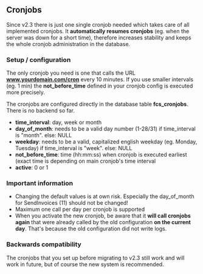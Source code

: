 ## Cronjobs

Since v2.3 there is just one single cronjob needed which takes care of all implemented cronjobs.
It **automatically resumes cronjobs** (eg. when the server was down for a short time), therefore increases stability and keeps the whole cronjob administration in the database.

### Setup / configuration

The only cronjob you need is one that calls the URL **www.yourdomain.com/cron** every 10 minutes. If you use smaller intervals (eg. 1 min) the **not_before_time** defined in your cronjob config is executed more precisely.

The cronjobs are configured directly in the database table **fcs_cronjobs**. There is no backend so far.

* **time_interval**: day, week or month
* **day_of_month**: needs to be a valid day number (1-28/31) if time_interval is "month". else: NULL
* **weekday**: needs to be a valid, capitalized english weekday (eg. Monday, Tuesday) if time_interval is "week". else: NULL
* **not_before_time**: time (hh:mm:ss) when cronjob is executed earliest (exact time is depending on main cronjob's time interval
* **active**: 0 or 1

### Important information

* Changing the default values is at own risk. Especially the day_of_month for SendInvoices (11) should not be changed!
* Maximum one call per day per cronjob is supported
* When you activate the new cronjob, be aware that it **will call cronjobs again** that were already called by the old configuration **on the current day**. That's because the old configuration did not write logs.

### Backwards compatibility

The cronjobs that you set up before migrating to v2.3 still work and will work in future, but of course the new system is recommended.
